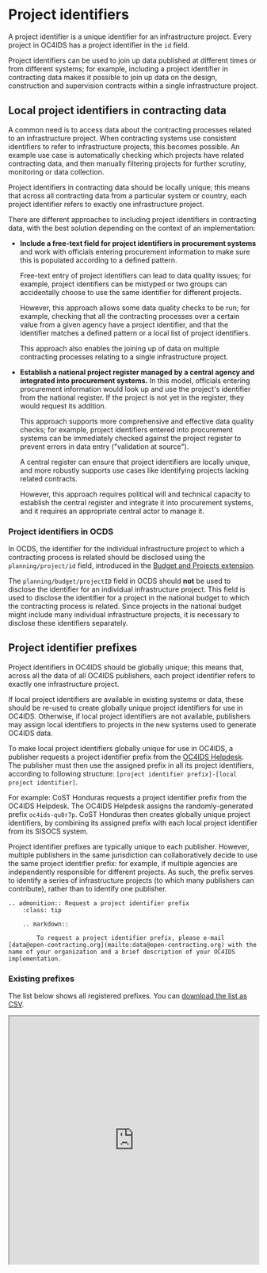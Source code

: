 # Project identifiers

A project identifier is a unique identifier for an infrastructure project. Every project in OC4IDS has a project identifier in the `id` field.

Project identifiers can be used to join up data published at different times or from different systems; for example, including a project identifier in contracting data makes it possible to join up data on the design, construction and supervision contracts within a single infrastructure project.

## Local project identifiers in contracting data

A common need is to access data about the contracting processes related to an infrastructure project. When contracting systems use consistent identifiers to refer to infrastructure projects, this becomes possible. An example use case is automatically checking which projects have related contracting data, and then manually filtering projects for further scrutiny, monitoring or data collection.

Project identifiers in contracting data should be locally unique; this means that across all contracting data from a particular system or country, each project identifier refers to exactly one infrastructure project.

There are different approaches to including project identifiers in contracting data, with the best solution depending on the context of an implementation:

* **Include a free-text field for project identifiers in procurement systems** and work with officials entering procurement information to make sure this is populated according to a defined pattern.

  Free-text entry of project identifiers can lead to data quality issues; for example, project identifiers can be mistyped or two groups can accidentally choose to use the same identifier for different projects.

  However, this approach allows some data quality checks to be run; for example, checking that all the contracting processes over a certain value from a given agency have a project identifier, and that the identifier matches a defined pattern or a local list of project identifiers.

  This approach also enables the joining up of data on multiple contracting processes relating to a single infrastructure project.


* **Establish a national project register managed by a central agency and integrated into procurement systems.** In this model, officials entering procurement information would look up and use the project's identifier from the national register. If the project is not yet in the register, they would request its addition.

  This approach supports more comprehensive and effective data quality checks; for example, project identifiers entered into procurement systems can be immediately checked against the project register to prevent errors in data entry ("validation at source").

  A central register can ensure that project identifiers are locally unique, and more robustly supports use cases like identifying projects lacking related contracts.

  However, this approach requires political will and technical capacity to establish the central register and integrate it into procurement systems, and it requires an appropriate central actor to manage it.

### Project identifiers in OCDS

In OCDS, the identifier for the individual infrastructure project to which a contracting process is related should be disclosed using the `planning/project/id` field, introduced in the [Budget and Projects extension](https://extensions.open-contracting.org/en/extensions/budget_project/).

The `planning/budget/projectID` field in OCDS should **not** be used to disclose the identifier for an individual infrastructure project. This field is used to disclose the identifier for a project in the national budget to which the contracting process is related. Since projects in the national budget might include many individual infrastructure projects, it is necessary to disclose these identifiers separately.

## Project identifier prefixes

Project identifiers in OC4IDS should be globally unique; this means that, across all the data of all OC4IDS publishers, each project identifier refers to exactly one infrastructure project.

If local project identifiers are available in existing systems or data, these should be re-used to create globally unique project identifiers for use in OC4IDS. Otherwise, if local project identifiers are not available, publishers may assign local identifiers to projects in the new systems used to generate OC4IDS data.

To make local project identifiers globally unique for use in OC4IDS, a publisher requests a project identifier prefix from the [OC4IDS Helpdesk](mailto:data@open-contracting.org). The publisher must then use the assigned prefix in all its project identifiers, according to following structure: `[project identifier prefix]-[local project identifier]`.

For example: CoST Honduras requests a project identifier prefix from the OC4IDS Helpdesk. The OC4IDS Helpdesk assigns the randomly-generated prefix `oc4ids-qu8r7p`. CoST Honduras then creates globally unique project identifiers, by combining its assigned prefix with each local project identifier from its SISOCS system.

Project identifier prefixes are typically unique to each publisher. However, multiple publishers in the same jurisdiction can collaboratively decide to use the same project identifier prefix: for example, if multiple agencies are independently responsible for different projects. As such, the prefix serves to identify a series of infrastructure projects (to which many publishers can contribute), rather than to identify one publisher.

```eval_rst
.. admonition:: Request a project identifier prefix
    :class: tip

    .. markdown::

        To request a project identifier prefix, please e-mail [data@open-contracting.org](mailto:data@open-contracting.org) with the name of your organization and a brief description of your OC4IDS implementation.

```

### Existing prefixes

The list below shows all registered prefixes. You can [download the list as CSV](https://docs.google.com/spreadsheets/d/e/2PACX-1vTWtoIa_26k35bmZVGiAziNMvdUgDS93ZM2j99XidgHaoQxm9C2dbnblckB0ZF7NUKJ6RrpDS7OQvxl/pub?gid=506986894&single=true&output=csv).

<iframe src="https://docs.google.com/spreadsheets/d/e/2PACX-1vTWtoIa_26k35bmZVGiAziNMvdUgDS93ZM2j99XidgHaoQxm9C2dbnblckB0ZF7NUKJ6RrpDS7OQvxl/pubhtml?gid=506986894&amp;single=true&amp;widget=true&amp;headers=false" width="100%" height="500"></iframe>
